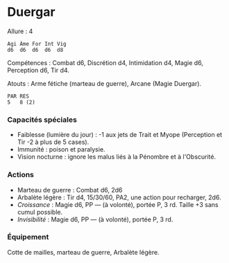 # Duergar

Allure : 4

	Agi	Âme	For	Int	Vig
	d6	d6	d6	d6	d8

Compétences : Combat d6, Discrétion d4, Intimidation d4, Magie d6, Perception d6, Tir d4.

Atouts : Arme fétiche (marteau de guerre), Arcane (Magie Duergar).

	PAR	RES
	5	8 (2)

### Capacités spéciales
- Faiblesse (lumière du jour) : -1 aux jets de Trait et Myope (Perception et Tir -2 à plus de 5 cases).
- Immunité : poison et paralysie.
- Vision nocturne : ignore les malus liés à la Pénombre et à l'Obscurité.

### Actions
- Marteau de guerre : Combat d6, 2d6
- Arbalète légère : Tir d4, 15/30/60, PA2, une action pour recharger, 2d6.
- _Croissance_ : Magie d6, PP — (à volonté), portée P, 3 rd. Taille +3 sans cumul possible.
- _Invisibilité_ : Magie d6, PP — (à volonté), portée P, 3 rd.

### Équipement
Cotte de mailles, marteau de guerre, Arbalète légère.
